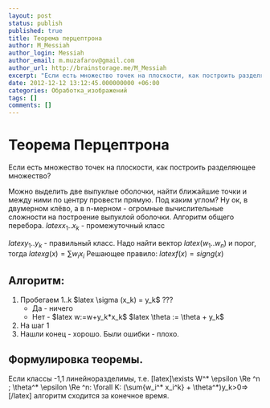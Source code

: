 ```yaml
---
layout: post
status: publish
published: true
title: Теорема перцептрона
author: M_Messiah
author_login: Messiah
author_email: m.muzafarov@gmail.com
author_url: http://brainstorage.me/M_Messiah
excerpt: "Если есть множество точек на плоскости, как построить разделяющее множество?"
date: 2012-12-12 13:12:45.000000000 +06:00
categories: Обработка_изображений
tags: []
comments: []
---
```


# Теорема Перцептрона #

Если есть множество точек на плоскости, как построить разделяющее множество?

Можно выделить две выпуклые оболочки, найти ближайшие точки и между ними по центру провести прямую. Под каким углом?
Ну ок, в двумерном клёво, а в n-мерном - огромные вычислительные сложности на построение выпуклой оболочки.
Алгоритм общего перебора.
$latex x_1..x_k$ - промежуточный класс

$latex y_1..y_k$ - правильный класс.
Надо найти вектор $latex (w_1..w_n)$ и порог, тогда $latex g(x)=\sum{w_i x_i}$
Решающее правило: $latex f(x)= sign{g(x)}$
## Алгоритм: ##
<ol>
	<li>Пробегаем 1..k
$latex \sigma (x_k) = y_k$ ???
<ul>
	<li>Да - ничего</li>
	<li>Нет - $latex w:=w+y_k*x_k$
$latex \theta := \theta + y_k$</li>
</ul>
</li>
	<li>На шаг 1</li>
	<li>Нашли конец - хорошо. Были ошибки - плохо.</li>
</ol>

## Формулировка теоремы. ##
Если классы -1,1 линейноразделимы, т.е. [latex]\exists W^* \epsilon \Re ^n ; \theta^* \epsilon \Re ^n: \forall K: (\sum{w_i^* x_i^k} + \theta^*)y_k>0=>[/latex] алгоритм сходится за конечное время.
